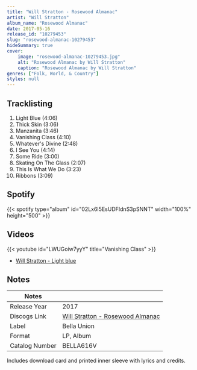 ```yaml
---
title: "Will Stratton - Rosewood Almanac"
artist: "Will Stratton"
album_name: "Rosewood Almanac"
date: 2017-05-16
release_id: "10279453"
slug: "rosewood-almanac-10279453"
hideSummary: true
cover:
    image: "rosewood-almanac-10279453.jpg"
    alt: "Rosewood Almanac by Will Stratton"
    caption: "Rosewood Almanac by Will Stratton"
genres: ["Folk, World, & Country"]
styles: null
---
```

## Tracklisting
1. Light Blue (4:06)
2. Thick Skin (3:06)
3. Manzanita (3:46)
4. Vanishing Class (4:10)
5. Whatever's Divine (2:48)
6. I See You (4:14)
7. Some Ride (3:00)
8. Skating On The Glass (2:07)
9. This Is What We Do (3:23)
10. Ribbons (3:09)
## Spotify
{{< spotify type="album" id="02Lx6I5EsUDFIdnS3pSNNT" width="100%" height="500" >}}

## Videos
{{< youtube id="LWUGoiw7yyY" title="Vanishing Class" >}}
- [Will Stratton - Light blue](https://www.youtube.com/watch?v=FbgqMEmDroE)

## Notes
| Notes          |             |
| ---------------| ----------- |
| Release Year   | 2017 |
| Discogs Link   | [Will Stratton - Rosewood Almanac](https://www.discogs.com/release/10279453-Will-Stratton-Rosewood-Almanac) |
| Label          | Bella Union |
| Format         | LP, Album |
| Catalog Number | BELLA616V |

Includes download card and printed inner sleeve with lyrics and credits.
